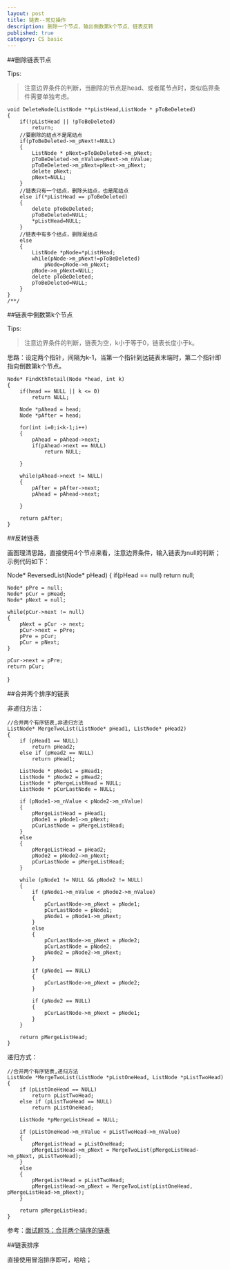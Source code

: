 ```yaml
---
layout: post
title: 链表--常见操作
description: 删除一个节点、输出倒数第k个节点、链表反转
published: true
category: CS basic
---
```


##删除链表节点

Tips:

> 注意边界条件的判断，当删除的节点是head、或者尾节点时，类似临界条件需要单独考虑。


	
	void DeleteNode(ListNode **pListHead,ListNode * pToBeDeleted)  
	{  
		if(!pListHead || !pToBeDeleted)  
			return;  
		//要删除的结点不是尾结点  
		if(pToBeDeleted->m_pNext!=NULL)  
		{  
			ListNode * pNext=pToBeDeleted->m_pNext;  
			pToBeDeleted->m_nValue=pNext->m_nValue;  
			pToBeDeleted->m_pNext=pNext->m_pNext;  
			delete pNext;  
			pNext=NULL;  
		}  
		//链表只有一个结点，删除头结点，也是尾结点  
		else if(*pListHead == pToBeDeleted)  
		{  
			delete pToBeDeleted;  
			pToBeDeleted=NULL;  
			*pListHead=NULL;  
		}  
		//链表中有多个结点，删除尾结点  
		else  
		{  
			ListNode *pNode=*pListHead;  
			while(pNode->m_pNext!=pToBeDeleted)  
				pNode=pNode->m_pNext;  
			pNode->m_pNext=NULL;  
			delete pToBeDeleted;  
			pToBeDeleted=NULL;  
		}  
	}  
	/**/


##链表中倒数第k个节点


Tips:

> 注意边界条件的判断，链表为空，k小于等于0，链表长度小于k。

思路：设定两个指针，间隔为k-1，当第一个指针到达链表末端时，第二个指针即指向倒数第k个节点。


	Node* FindKthTotail(Node *head, int k)
	{
		if(head == NULL || k <= 0)
			return NULL;

		Node *pAhead = head;
		Node *pAfter = head;

		for(int i=0;i<k-1;i++)
		{
			pAhead = pAhead->next;
			if(pAhead->next == NULL)
				return NULL;
		   
		}

		while(pAhead->next != NULL)
		{
			pAfter = pAfter->next;
			pAhead = pAhead->next;
			
		}

		return pAfter;
	}



##反转链表


画图理清思路，直接使用4个节点来看，注意边界条件，输入链表为null的判断；示例代码如下：

Node* ReversedList(Node* pHead)
{
	if(pHead == null)
		return null;

	Node* pPre = null;
	Node* pCur = pHead;
	Node* pNext = null;

	while(pCur->next != null)
	{
		pNext = pCur -> next;
		pCur->next = pPre;
		pPre = pCur;
		pCur = pNext;
	}

	pCur->next = pPre;
	return pCur;
}

##合并两个排序的链表


非递归方法：


	//合并两个有序链表,非递归方法  
	ListNode* MergeTwoList(ListNode* pHead1, ListNode* pHead2)  
	{  
		if (pHead1 == NULL)  
			return pHead2;  
		else if (pHead2 == NULL)  
			return pHead1;  
	  
		ListNode * pNode1 = pHead1;  
		ListNode * pNode2 = pHead2;  
		ListNode * pMergeListHead = NULL;  
		ListNode * pCurLastNode = NULL;  
	  
		if (pNode1->m_nValue < pNode2->m_nValue)  
		{             
			pMergeListHead = pHead1;  
			pNode1 = pNode1->m_pNext;  
			pCurLastNode = pMergeListHead;  
		}  
		else  
		{  
			pMergeListHead = pHead2;  
			pNode2 = pNode2->m_pNext;  
			pCurLastNode = pMergeListHead;  
		}  
	  
		while (pNode1 != NULL && pNode2 != NULL)  
		{  
			if (pNode1->m_nValue < pNode2->m_nValue)  
			{     
				pCurLastNode->m_pNext = pNode1;  
				pCurLastNode = pNode1;  
				pNode1 = pNode1->m_pNext;              
			}  
			else  
			{  
				pCurLastNode->m_pNext = pNode2;  
				pCurLastNode = pNode2;  
				pNode2 = pNode2->m_pNext;              
			}  
	  
			if (pNode1 == NULL)  
			{  
				pCurLastNode->m_pNext = pNode2;                
			}  
			  
			if (pNode2 == NULL)  
			{  
				pCurLastNode->m_pNext = pNode1;            
			}  
		}  
	  
		return pMergeListHead;  
	}  

递归方式：

	//合并两个有序链表,递归方法  
	ListNode *MergeTwoList(ListNode *pListOneHead, ListNode *pListTwoHead)  
	{  
		if (pListOneHead == NULL)  
			return pListTwoHead;  
		else if (pListTwoHead == NULL)  
			return pListOneHead;  
	  
		ListNode *pMergeListHead = NULL;  
	  
		if (pListOneHead->m_nValue < pListTwoHead->m_nValue)  
		{  
			pMergeListHead = pListOneHead;  
			pMergeListHead->m_pNext = MergeTwoList(pMergeListHead->m_pNext, pListTwoHead);  
		}  
		else  
		{  
			pMergeListHead = pListTwoHead;  
			pMergeListHead->m_pNext = MergeTwoList(pListOneHead, pMergeListHead->m_pNext);  
		}  
	  
		return pMergeListHead;  
	}  



参考：[面试题15：合并两个排序的链表][面试题15：合并两个排序的链表]


##链表排序

直接使用冒泡排序即可，哈哈；










[NingG]:    http://ningg.github.com  "NingG"


[面试题15：合并两个排序的链表]:			http://blog.csdn.net/htyurencaotang/article/details/9396733






